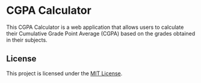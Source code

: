 # CGPA Calculator

This CGPA Calculator is a web application that allows users to calculate their Cumulative Grade Point Average (CGPA) based on the grades obtained in their subjects.



## License

This project is licensed under the [MIT License](LICENSE).
